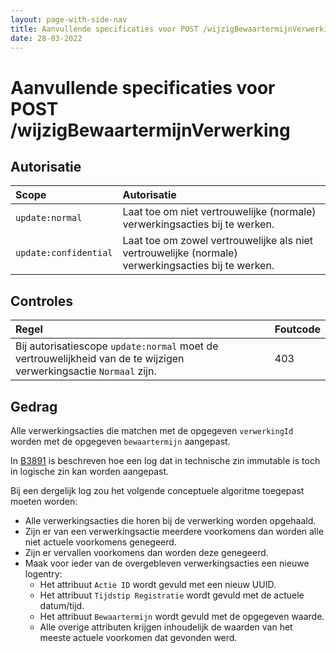 ```yaml
---
layout: page-with-side-nav
title: Aanvullende specificaties voor POST /wijzigBewaartermijnVerwerking
date: 28-03-2022
---
```


# Aanvullende specificaties voor POST /wijzigBewaartermijnVerwerking

## Autorisatie

| Scope | Autorisatie | 
| :---- | :---- |
| `update:normal` | Laat toe om niet vertrouwelijke (normale) verwerkingsacties bij te werken. 
| `update:confidential` | Laat toe om zowel vertrouwelijke als niet vertrouwelijke (normale) verwerkingsacties bij te werken.

## Controles

| Regel | Foutcode |
| :---- | :---- |
| Bij autorisatiescope `update:normal` moet de vertrouwelijkheid van de te wijzigen verwerkingsactie `Normaal` zijn. | 403 |

## Gedrag

Alle verwerkingsacties die matchen met de opgegeven `verwerkingId` worden met de opgegeven `bewaartermijn` aangepast.

In [B3891](../achtergronddocumentatie/ontwerp/artefacten/3891.md) is beschreven hoe een log dat in technische zin immutable is toch in logische zin kan worden aangepast.

Bij een dergelijk log zou het volgende conceptuele algoritme toegepast moeten worden:
* Alle verwerkingsacties die horen bij de verwerking worden opgehaald.
* Zijn er van een verwerkingsactie meerdere voorkomens dan worden alle niet actuele voorkomens genegeerd.
* Zijn er vervallen voorkomens dan worden deze genegeerd.
* Maak voor ieder van de overgebleven verwerkingsacties een nieuwe logentry:
    * Het attribuut `Actie ID` wordt gevuld met een nieuw UUID.
    * Het attribuut `Tijdstip Registratie` wordt gevuld met de actuele datum/tijd.
    * Het attribuut `Bewaartermijn` wordt gevuld met de opgegeven waarde.
    * Alle overige attributen krijgen inhoudelijk de waarden van het meeste actuele voorkomen dat gevonden werd.
